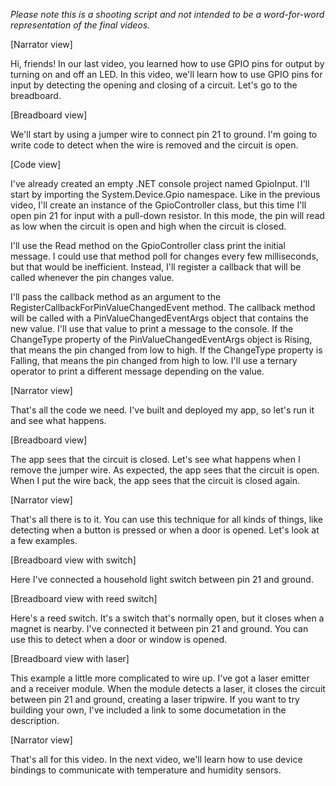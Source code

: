 *Please note this is a shooting script and not intended to be a word-for-word representation of the final videos.*

[Narrator view]

Hi, friends! In our last video, you learned how to use GPIO pins for output by turning on and off an LED. In this video, we'll learn how to use GPIO pins for input by detecting the opening and closing of a circuit. Let's go to the breadboard.

[Breadboard view]

We'll start by using a jumper wire to connect pin 21 to ground. I'm going to write code to detect when the wire is removed and the circuit is open.

[Code view]

I've already created an empty .NET console project named GpioInput. I'll start by importing the System.Device.Gpio namespace. Like in the previous video, I'll create an instance of the GpioController class, but this time I'll open pin 21 for input with a pull-down resistor. In this mode, the pin will read as low when the circuit is open and high when the circuit is closed.

I'll use the Read method on the GpioController class print the initial message. I could use that method poll for changes every few milliseconds, but that would be inefficient. Instead, I'll register a callback that will be called whenever the pin changes value.

I'll pass the callback method as an argument to the RegisterCallbackForPinValueChangedEvent method. The callback method will be called with a PinValueChangedEventArgs object that contains the new value. I'll use that value to print a message to the console. If the ChangeType property of the PinValueChangedEventArgs object is Rising, that means the pin changed from low to high. If the ChangeType property is Falling, that means the pin changed from high to low. I'll use a ternary operator to print a different message depending on the value.

[Narrator view]

That's all the code we need. I've built and deployed my app, so let's run it and see what happens.

[Breadboard view]

The app sees that the circuit is closed. Let's see what happens when I remove the jumper wire. As expected, the app sees that the circuit is open. When I put the wire back, the app sees that the circuit is closed again.

[Narrator view]

That's all there is to it. You can use this technique for all kinds of things, like detecting when a button is pressed or when a door is opened. Let's look at a few examples.

[Breadboard view with switch]

Here I've connected a household light switch between pin 21 and ground.

[Breadboard view with reed switch]

Here's a reed switch. It's a switch that's normally open, but it closes when a magnet is nearby. I've connected it between pin 21 and ground. You can use this to detect when a door or window is opened.

[Breadboard view with laser]

This example a little more complicated to wire up. I've got a laser emitter and a receiver module. When the module detects a laser, it closes the circuit between pin 21 and ground, creating a laser tripwire. If you want to try building your own, I've included a link to some documetation in the description.

[Narrator view]

That's all for this video. In the next video, we'll learn how to use device bindings to communicate with temperature and humidity sensors.
